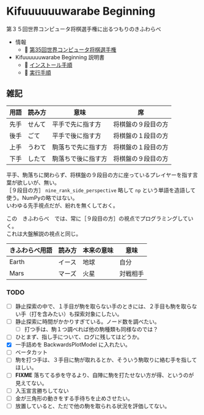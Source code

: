 # Kifuuuuuuwarabe Beginning

第３５回世界コンピュータ将棋選手権に出るつもりのきふわらべ  

* 情報
    * 📖 [第35回世界コンピュータ将棋選手権](http://www2.computer-shogi.org/wcsc35/)
* Kifuuuuuuwarabe Beginning 説明書
    * 📖 [インストール手順](./docs/how_to_install.md)
    * 📖 [実行手順](./docs/how_to_start.md)


## 雑記

| 用語 | 読み方 | 意味               | 席                 |
|------|--------|--------------------|--------------------|
| 先手 | せんて | 平手で先に指す方   | 将棋盤の９段目の方 |
| 後手 | ごて   | 平手で後に指す方   | 将棋盤の１段目の方 |
| 上手 | うわて | 駒落ちで先に指す方 | 将棋盤の１段目の方 |
| 下手 | したて | 駒落ちで後に指す方 | 将棋盤の９段目の方 |

平手、駒落ちに関わらず、将棋盤の９段目の方に座っているプレイヤーを指す言葉が欲しいが、無い。  
［９段目の方］ `nine_rank_side_perspective` 略して `np` という単語を造語して使う。NumPyの略ではない。  
いわゆる先手視点だが、紛れを無くしておく。  

この　きふわらべ　では、常に［９段目の方］の視点でプログラミングしていく。  
これは大盤解説の視点と同じ。  

| きふわらべ用語 | 読み方 | 本来の意味 | 意味     |
|----------------|--------|------------|----------|
| Earth          | イース | 地球       | 自分     |
| Mars           | マーズ | 火星       | 対戦相手 |


### TODO

* [ ] 静止探索の中で、１手目が駒を取らない手のときには、２手目も駒を取らない手（打を含みたい）も探索対象にしたい。
* [ ] 静止探索に時間がかかりすぎている。ノード数を調べたい。
    * [ ] 打つ手は、駒１つ調べれば他の駒種類も同様なのでは？
* [ ] ひとまず、指し手について、ログに残してはどうか。
* [x] 一手詰めを BackwardsPlotModel に入れたい。
* [ ] ベータカット
* [ ] 駒を打つ手は、３手目に駒が取れるとか、そういう駒取りに絡む手を指してほしい。
* [ ] **FIXME** 落ちてる歩を守るより、自陣に駒を打たせない方が得、というのが見えてない。
* [ ] 入玉宣言勝ちしてない
* [ ] 金が三角形の動きをする手待ちを止めさせたい。
* [ ] 放置していると、ただで他の駒を取られる状況を評価してない。
